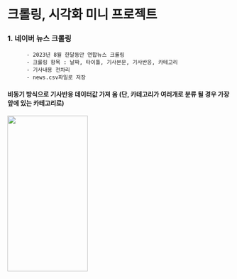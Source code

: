 # 크롤링, 시각화 미니 프로젝트

### 1. 네이버 뉴스 크롤링
```
      - 2023년 8월 한달동안 연합뉴스 크롤링 
      - 크롤링 항목 : 날짜, 타이틀, 기사본문, 기사반응, 카테고리
      - 기사내용 전차리 
      - news.csv파일로 저장
```

#### 비동기 방식으로 기사반응 데이터값 가져 옴 (단, 카테고리가 여러개로 분류 될 경우 가장 앞에 있는 카테고리로)

<img src="https://github.com/yumioh/data_analysis/assets/38059057/8547f4ff-fd7f-478c-8ad4-dc66fc0c8475" width="60%" height="30%" align="center" />



